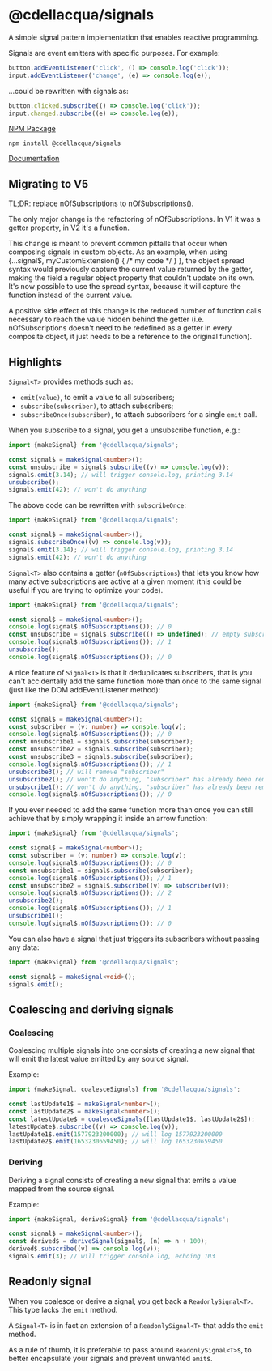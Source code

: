# @cdellacqua/signals

A simple signal pattern implementation that enables reactive programming.

Signals are event emitters with specific purposes. For example:

```js
button.addEventListener('click', () => console.log('click'));
input.addEventListener('change', (e) => console.log(e));
```

...could be rewritten with signals as:

```js
button.clicked.subscribe(() => console.log('click'));
input.changed.subscribe((e) => console.log(e));
```


[NPM Package](https://www.npmjs.com/package/@cdellacqua/signals)

`npm install @cdellacqua/signals`

[Documentation](./docs/README.md)


## Migrating to V5

TL;DR: replace nOfSubscriptions to nOfSubscriptions().

The only major change is the refactoring of nOfSubscriptions.
In V1 it was a getter property, in V2 it's a function.

This change is meant to prevent common pitfalls that occur when composing signals in custom objects. As an example, when using {...signal$, myCustomExtension() { /* my code */ } }, the
object spread syntax would previously capture the current value returned by the
getter, making the field a regular object property that couldn't update on its own.
It's now possible to use the spread syntax, because it will capture the function
instead of the current value.

A positive side effect of this change is the reduced number of function calls necessary to reach the value hidden behind the getter (i.e. nOfSubscriptions doesn't need to be redefined as a getter in every composite object, it just needs to be a reference to the original function).

## Highlights

`Signal<T>` provides methods such as:

- `emit(value)`, to emit a value to all subscribers;
- `subscribe(subscriber)`, to attach subscribers;
- `subscribeOnce(subscriber)`, to attach subscribers for a single `emit` call.

When you subscribe to a signal, you get a unsubscribe function, e.g.:
```ts
import {makeSignal} from '@cdellacqua/signals';

const signal$ = makeSignal<number>();
const unsubscribe = signal$.subscribe((v) => console.log(v));
signal$.emit(3.14); // will trigger console.log, printing 3.14
unsubscribe();
signal$.emit(42); // won't do anything
```

The above code can be rewritten with `subscribeOnce`:
```ts
import {makeSignal} from '@cdellacqua/signals';

const signal$ = makeSignal<number>();
signal$.subscribeOnce((v) => console.log(v));
signal$.emit(3.14); // will trigger console.log, printing 3.14
signal$.emit(42); // won't do anything
```

`Signal<T>` also contains a getter (`nOfSubscriptions`) that lets you know how many active subscriptions
are active at a given moment (this could be useful if you are trying to optimize your code).

```ts
import {makeSignal} from '@cdellacqua/signals';

const signal$ = makeSignal<number>();
console.log(signal$.nOfSubscriptions()); // 0
const unsubscribe = signal$.subscribe(() => undefined); // empty subscriber
console.log(signal$.nOfSubscriptions()); // 1
unsubscribe();
console.log(signal$.nOfSubscriptions()); // 0
```

A nice feature of `Signal<T>` is that it deduplicates subscribers,
that is you can't accidentally add the same function more than
once to the same signal (just like the DOM addEventListener method):
```ts
import {makeSignal} from '@cdellacqua/signals';

const signal$ = makeSignal<number>();
const subscriber = (v: number) => console.log(v);
console.log(signal$.nOfSubscriptions()); // 0
const unsubscribe1 = signal$.subscribe(subscriber);
const unsubscribe2 = signal$.subscribe(subscriber);
const unsubscribe3 = signal$.subscribe(subscriber);
console.log(signal$.nOfSubscriptions()); // 1
unsubscribe3(); // will remove "subscriber"
unsubscribe2(); // won't do anything, "subscriber" has already been removed
unsubscribe1(); // won't do anything, "subscriber" has already been removed
console.log(signal$.nOfSubscriptions()); // 0
```

If you ever needed to add the same function
more than once you can still achieve that by simply wrapping it inside an arrow function:
```ts
import {makeSignal} from '@cdellacqua/signals';

const signal$ = makeSignal<number>();
const subscriber = (v: number) => console.log(v);
console.log(signal$.nOfSubscriptions()); // 0
const unsubscribe1 = signal$.subscribe(subscriber);
console.log(signal$.nOfSubscriptions()); // 1
const unsubscribe2 = signal$.subscribe((v) => subscriber(v));
console.log(signal$.nOfSubscriptions()); // 2
unsubscribe2();
console.log(signal$.nOfSubscriptions()); // 1
unsubscribe1();
console.log(signal$.nOfSubscriptions()); // 0
```

You can also have a signal that just triggers its subscribers without passing
any data:
```ts
import {makeSignal} from '@cdellacqua/signals';

const signal$ = makeSignal<void>();
signal$.emit();
```

## Coalescing and deriving signals

### Coalescing

Coalescing multiple signals into one consists of
creating a new signal that will emit the latest value emitted by any source
signal.

Example:
```ts
import {makeSignal, coalesceSignals} from '@cdellacqua/signals';

const lastUpdate1$ = makeSignal<number>();
const lastUpdate2$ = makeSignal<number>();
const latestUpdate$ = coalesceSignals([lastUpdate1$, lastUpdate2$]);
latestUpdate$.subscribe((v) => console.log(v));
lastUpdate1$.emit(1577923200000); // will log 1577923200000
lastUpdate2$.emit(1653230659450); // will log 1653230659450
```

### Deriving

Deriving a signal consists of creating a new signal
that emits a value mapped from the source signal.

Example:
```ts
import {makeSignal, deriveSignal} from '@cdellacqua/signals';

const signal$ = makeSignal<number>();
const derived$ = deriveSignal(signal$, (n) => n + 100);
derived$.subscribe((v) => console.log(v));
signal$.emit(3); // will trigger console.log, echoing 103
```

## Readonly signal

When you coalesce or derive a signal, you get back a `ReadonlySignal<T>`.
This type lacks the `emit` method.

A `Signal<T>` is in fact an extension of a `ReadonlySignal<T>` that adds the `emit` method.

As a rule of thumb, it is preferable to pass around `ReadonlySignal<T>`s,
to better encapsulate your signals and prevent unwanted `emit`s.
